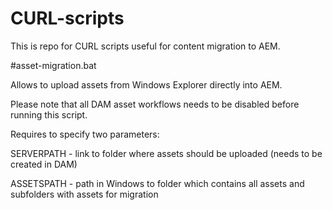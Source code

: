 # CURL-scripts

This is repo for CURL scripts useful for content migration to AEM.

#asset-migration.bat

Allows to upload assets from Windows Explorer directly into AEM.

Please note that all DAM asset workflows needs to be disabled before running this script.

Requires to specify two parameters:

SERVERPATH - link to folder where assets should be uploaded (needs to be created in DAM)

ASSETSPATH - path in Windows to folder which contains all assets and subfolders with assets for migration